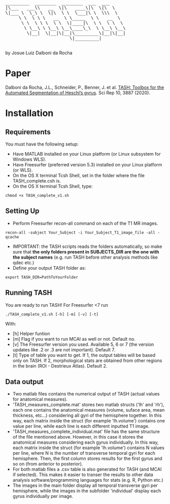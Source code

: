 <pre>
_________  ________  ________  ___  ___     
|\___   ___\\   __  \|\   ____\|\  \|\  \    
\|___ \  \_\ \  \|\  \ \  \___|\ \  \\\  \   
     \ \  \ \ \   __  \ \_____  \ \   __  \  
      \ \  \ \ \  \ \  \|____|\  \ \  \ \  \ 
       \ \__\ \ \__\ \__\____\_\  \ \__\ \__\
        \|__|  \|__|\|__|\_________\|__|\|__|
                        \|_________|         
                                             
</pre>               

by Josue Luiz Dalboni da Rocha

# Paper
Dalboni da Rocha, J.L., Schneider, P., Benner, J. et al. [TASH: Toolbox for the Automated Segmentation of Heschl’s gyrus](https://www.nature.com/articles/s41598-020-60609-y). Sci Rep 10, 3887 (2020).

# Installation

## Requirements
You must have the following setup:
* Have MATLAB installed on your Linux platform (or Linux subsystem for Windows WLS).
* Have Freesurfer (preferred version 5.3) installed on your Linux platform (or WLS).
* On the OS X terminal Tcsh Shell, set in the folder where the file TASH_complete.csh is.
* On the OS X terminal Tcsh Shell, type:
```batchfile
chmod +x TASH_complete_v1.sh
```

## Setting Up
* Perform Freesurfer recon-all command on each of the T1 MR images.
```batchfile
recon-all -subject Your_Subject -i Your_Subject_T1_image_file -all -qcache
```
* IMPORTANT: the TASH scripts reads the folders automatically, so make sure that **the only folders present in SUBJECTS_DIR are the one with the subject names** (e.g. run TASH before other analysis methods like qdec etc.)
*	Define your output TASH folder as:
```batchfile
export TASH_DIR=PathToYourFolder
```

## Running TASH
You are ready to run TASH!
For Freesurfer <7 run 

```batchfile
./TASH_complete_v1.sh [-h] [-m] [-v] [-t]
```
With:
* [h] Helper funtion
* [m] Flag if you want to run MCAI as well or not. Default no.
* [v] The Freesurfer version you used. Available 5, 6 or 7 (the version updates like .2 or .3 are not important). Default 7.
* [t] Type of table you want to get. If 1, the output tables will be based only on TASH. If 2, morphological stats are obtained from other regions in the brain (ROI - Destrieux Atlas). Default 2.


## Data output
*	Two matlab files contains the numerical output of TASH (actual values for anatomical measures).
*	 'TASH_measures_complete.mat' stores two matlab structs ('lh' and 'rh'), each one contains the anatomical measures (volume, suface area, mean thickness, etc...) considering all gyri of the hemisphere together. In this way, each matrix inside the struct (for example 'lh.volume') contains one value per line, while each line is each different inputted T1 image.
*	'TASH_measures_complete_individual.mat' file has the same structure of the file mentioned above. However, in this case it stores the anatomical measures considering each gyrus individually. In this way, each matrix inside the struct (for example 'lh.volume') contains N values per line, where N is the number of transverse temporal gyri for each hemisphere. Then, the first column stores results for the first gyrus and so on (from anterior to posterior).
*	For both matlab files a .csv table is also generated for TASH (and MCAI if selected). This makes it easier to transer the results to other data analysis software/programming languages for stats (e.g. R, Python etc.)
*	The images in the main folder display all temporal transverse gyri per hemisphere, while the images in the subfolder 'individual' display each gyrus individually per image.

